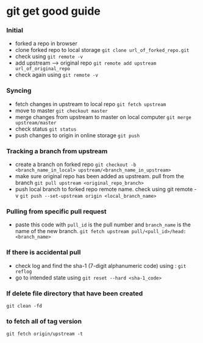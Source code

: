 # git get good guide

### Initial
* forked a repo in browser
* clone forked repo to local storage
`git clone url_of_forked_repo.git`
* check using 
`git remote -v`
* add upstream --> original repo
`git remote add upstream url_of_original_repo`
* check again using 
`git remote -v`
  
### Syncing
* fetch changes in upstream to local repo
`git fetch upstream`
* move to master
`git checkout master`
* merge changes from upstream to master on local computer
`git merge upstream/master`
* check status
`git status`
* push changes to origin in online storage
`git push`

### Tracking a branch from upstream
* create a branch on forked repo
`git checkout -b <branch_name_in_local> upstream/<branch_name_in_upstream>`
* make sure original repo has been added as upstream. pull from the branch
`git pull upstream <original_repo_branch>`
* push local branch to forked repo remote name. check using git remote -v
`git push --set-upstream origin <local_branch_name>`
  
### Pulling from specific pull request
* paste this code with `pull_id` is the pull number and `branch_name` is the name of the new branch.
`git fetch upstream pull/<pull_id>/head:<branch_name>`
  
### If there is accidental pull
* check log and find the sha-1 (7-digit alphanumeric code) using : 
`git reflog`
* go to intended state using
`git reset --hard <sha-1_code>`

### If delete file directory that have been created
`git clean -fd`

### to fetch all of tag version
`git fetch origin/upstream -t`
